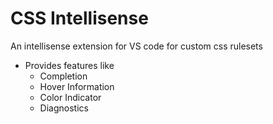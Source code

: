 # CSS Intellisense

An intellisense extension for VS code for custom css rulesets

-  Provides features like
   -  Completion
   -  Hover Information
   -  Color Indicator
   -  Diagnostics

